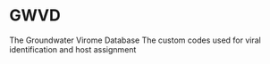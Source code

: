 # GWVD
The Groundwater Virome Database
The custom codes used for viral identification and host assignment 
